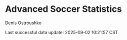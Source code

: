 # Advanced Soccer Statistics
Denis Ostroushko

<!-- gfm -->

Last successful data update: 2025-09-02 10:21:57 CST
